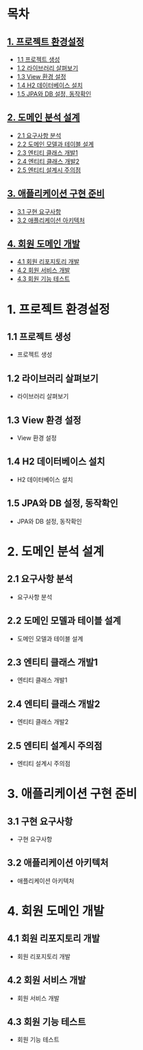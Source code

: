 # 목차

## [1. 프로젝트 환경설정](#1-프로젝트-환경설정)

- [1.1 프로젝트 생성](#11-프로젝트-생성)
- [1.2 라이브러리 살펴보기](#12-라이브러리-살펴보기)
- [1.3 View 환경 설정](#13-view-환경-설정)
- [1.4 H2 데이터베이스 설치](#14-h2-데이터베이스-설치)
- [1.5 JPA와 DB 설정, 동작확인](#15-jpa와-db-설정-동작확인)

## [2. 도메인 분석 설계](#2-도메인-분석-설계)

- [2.1 요구사항 분석](#21-요구사항-분석)
- [2.2 도메인 모델과 테이블 설계](#22-도메인-모델과-테이블-설계)
- [2.3 엔티티 클래스 개발1](#23-엔티티-클래스-개발1)
- [2.4 엔티티 클래스 개발2](#24-엔티티-클래스-개발2)
- [2.5 엔티티 설계시 주의점](#25-엔티티-설계시-주의점)

## [3. 애플리케이션 구현 준비](#3-애플리케이션-구현-준비)

- [3.1 구현 요구사항](#31-구현-요구사항)
- [3.2 애플리케이션 아키텍처](#32-애플리케이션-아키텍처)

## [4. 회원 도메인 개발](#4-회원-도메인-개발)

- [4.1 회원 리포지토리 개발](#41-회원-리포지토리-개발)
- [4.2 회원 서비스 개발](#42-회원-서비스-개발)
- [4.3 회원 기능 테스트](#43-회원-기능-테스트)

# 1. 프로젝트 환경설정

## 1.1 프로젝트 생성

- 프로젝트 생성

## 1.2 라이브러리 살펴보기

- 라이브러리 살펴보기

## 1.3 View 환경 설정

- View 환경 설정

## 1.4 H2 데이터베이스 설치

- H2 데이터베이스 설치

## 1.5 JPA와 DB 설정, 동작확인

- JPA와 DB 설정, 동작확인

# 2. 도메인 분석 설계

## 2.1 요구사항 분석

- 요구사항 분석

## 2.2 도메인 모델과 테이블 설계

- 도메인 모델과 테이블 설계

## 2.3 엔티티 클래스 개발1

- 엔티티 클래스 개발1

## 2.4 엔티티 클래스 개발2

- 엔티티 클래스 개발2

## 2.5 엔티티 설계시 주의점

- 엔티티 설계시 주의점

# 3. 애플리케이션 구현 준비

## 3.1 구현 요구사항

- 구현 요구사항

## 3.2 애플리케이션 아키텍처

- 애플리케이션 아키텍처

# 4. 회원 도메인 개발

## 4.1 회원 리포지토리 개발

- 회원 리포지토리 개발

## 4.2 회원 서비스 개발

- 회원 서비스 개발

## 4.3 회원 기능 테스트

- 회원 기능 테스트
